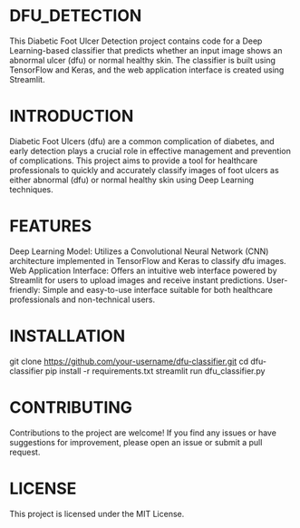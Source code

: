 # DFU_DETECTION
This Diabetic Foot Ulcer Detection project contains code for a Deep Learning-based classifier that predicts whether an input image shows an abnormal ulcer (dfu) or normal healthy skin. The classifier is built using TensorFlow and Keras, and the web application interface is created using Streamlit.

# INTRODUCTION 
Diabetic Foot Ulcers (dfu) are a common complication of diabetes, and early detection plays a crucial role in effective management and prevention of complications. This project aims to provide a tool for healthcare professionals to quickly and accurately classify images of foot ulcers as either abnormal (dfu) or normal healthy skin using Deep Learning techniques.

# FEATURES
Deep Learning Model: Utilizes a Convolutional Neural Network (CNN) architecture implemented in TensorFlow and Keras to classify dfu images.
Web Application Interface: Offers an intuitive web interface powered by Streamlit for users to upload images and receive instant predictions.
User-friendly: Simple and easy-to-use interface suitable for both healthcare professionals and non-technical users.

# INSTALLATION
git clone https://github.com/your-username/dfu-classifier.git
cd dfu-classifier
pip install -r requirements.txt
streamlit run dfu_classifier.py

# CONTRIBUTING
Contributions to the project are welcome! If you find any issues or have suggestions for improvement, please open an issue or submit a pull request.

# LICENSE
This project is licensed under the MIT License.
